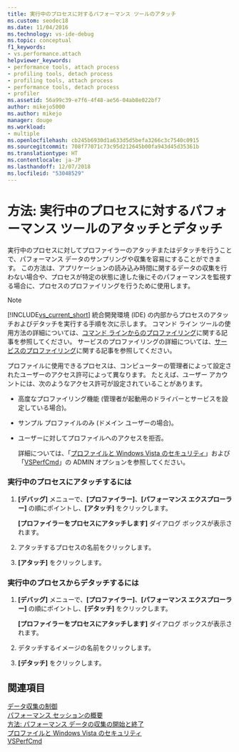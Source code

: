 ```yaml
---
title: 実行中のプロセスに対するパフォーマンス ツールのアタッチ
ms.custom: seodec18
ms.date: 11/04/2016
ms.technology: vs-ide-debug
ms.topic: conceptual
f1_keywords:
- vs.performance.attach
helpviewer_keywords:
- performance tools, attach process
- profiling tools, detach process
- profiling tools, attach process
- performance tools, detach process
- profiler
ms.assetid: 56a99c39-e7f6-4f48-ae56-04ab8e022bf7
author: mikejo5000
ms.author: mikejo
manager: douge
ms.workload:
- multiple
ms.openlocfilehash: cb245b6930d1a633d5d5befa3266c3c7540c0915
ms.sourcegitcommit: 708f77071c73c95d212645b00fa943d45d35361b
ms.translationtype: HT
ms.contentlocale: ja-JP
ms.lasthandoff: 12/07/2018
ms.locfileid: "53048529"
---
```

# <a name="how-to-attach-and-detach-performance-tools-to-running-processes"></a>方法: 実行中のプロセスに対するパフォーマンス ツールのアタッチとデタッチ
実行中のプロセスに対してプロファイラーのアタッチまたはデタッチを行うことで、パフォーマンス データのサンプリングや収集を容易にすることができます。 この方法は、アプリケーションの読み込み時間に関するデータの収集を行わない場合や、プロセスが特定の状態に達した後にそのパフォーマンスを監視する場合に、プロセスのプロファイリングを行うために使用します。  
  
> [!NOTE]
>  [!INCLUDE[vs_current_short](../code-quality/includes/vs_current_short_md.md)] 統合開発環境 (IDE) の内部からプロセスのアタッチおよびデタッチを実行する手順を次に示します。 コマンド ライン ツールの使用方法の詳細については、[コマンド ラインからのプロファイリング](../profiling/using-the-profiling-tools-from-the-command-line.md)に関する記事を参照してください。 サービスのプロファイリングの詳細については、[サービスのプロファイリング](../profiling/command-line-profiling-of-services.md)に関する記事を参照してください。  
  
 プロファイルに使用できるプロセスは、コンピューターの管理者によって設定されたユーザーのアクセス許可によって異なります。 たとえば、ユーザー アカウントには、次のようなアクセス許可が設定されていることがあります。  
  
- 高度なプロファイリング機能 (管理者が起動用のドライバーとサービスを設定している場合)。  
  
- サンプル プロファイルのみ (ドメイン ユーザーの場合)。  
  
- ユーザーに対してプロファイルへのアクセスを拒否。  
  
  詳細については、「[プロファイルと Windows Vista のセキュリティ](../profiling/profiling-and-windows-vista-security.md)」および「[VSPerfCmd](../profiling/vsperfcmd.md)」の ADMIN オプションを参照してください。  
  
### <a name="to-attach-to-a-running-process"></a>実行中のプロセスにアタッチするには  
  
1.  **[デバッグ]** メニューで、**[プロファイラー]**、**[パフォーマンス エクスプローラー]** の順にポイントし、**[アタッチ]** をクリックします。    
  
     **[プロファイラーをプロセスにアタッチします]** ダイアログ ボックスが表示されます。  
  
2.  アタッチするプロセスの名前をクリックします。  
  
3.  **[アタッチ]** をクリックします。  
  
### <a name="to-detach-from-a-running-process"></a>実行中のプロセスからデタッチするには  
  
1.  **[デバッグ]** メニューで、**[プロファイラー]**、**[パフォーマンス エクスプローラー]** の順にポイントし、**[デタッチ]** をクリックします。 
  
     **[プロファイラーをプロセスにアタッチします]** ダイアログ ボックスが表示されます。  
  
2.  デタッチするイメージの名前をクリックします。  
  
3.  **[デタッチ]** をクリックします。  
  
## <a name="see-also"></a>関連項目  
 [データ収集の制御](../profiling/controlling-data-collection.md)   
 [パフォーマンス セッションの概要](../profiling/performance-session-overview.md)   
 [方法: パフォーマンス データの収集の開始と終了](../profiling/how-to-start-and-end-performance-data-collection.md)   
 [プロファイルと Windows Vista のセキュリティ](../profiling/profiling-and-windows-vista-security.md)   
 [VSPerfCmd](../profiling/vsperfcmd.md)